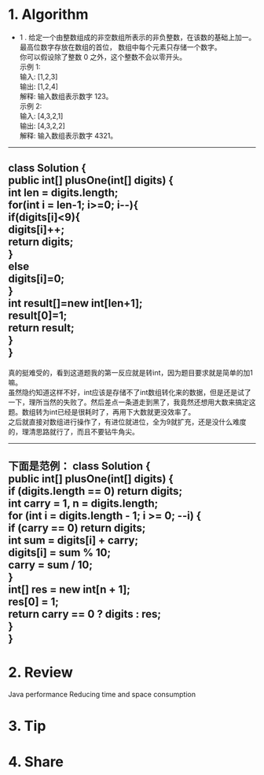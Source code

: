 # 1. Algorithm

- 1 . 
给定一个由整数组成的非空数组所表示的非负整数，在该数的基础上加一。  
最高位数字存放在数组的首位， 数组中每个元素只存储一个数字。  
你可以假设除了整数 0 之外，这个整数不会以零开头。  
示例 1:  
输入: [1,2,3]  
输出: [1,2,4]  
解释: 输入数组表示数字 123。  
示例 2:  
输入: [4,3,2,1]  
输出: [4,3,2,2]  
解释: 输入数组表示数字 4321。  

---
class Solution {  
    public int[] plusOne(int[] digits) {  
        int len = digits.length;  
        for(int i = len-1; i>=0; i--){  
            if(digits[i]<9){  
                digits[i]++;  
                return digits;  
            }  
            else  
                digits[i]=0;  
        }  
        int result[]=new int[len+1];  
        result[0]=1;  
        return result;  
    }  
}  
---
真的挺难受的，看到这道题我的第一反应就是转int，因为题目要求就是简单的加1嘛。  
虽然隐约知道这样不好，int应该是存储不了int数组转化来的数据，但是还是试了一下，理所当然的失败了。然后差点一条道走到黑了，我竟然还想用大数来搞定这题。数组转为int已经是很耗时了，再用下大数就更没效率了。  
之后就直接对数组进行操作了，有进位就进位，全为9就扩充，还是没什么难度的，理清思路就行了，而且不要钻牛角尖。  

---
下面是范例：
class Solution {  
    public int[] plusOne(int[] digits) {  
        if (digits.length == 0) return digits;  
        int carry = 1, n = digits.length;  
        for (int i = digits.length - 1; i >= 0; --i) {  
            if (carry == 0) return digits;  
            int sum = digits[i] + carry;  
            digits[i] = sum % 10;  
            carry = sum / 10;  
        }  
        int[] res = new int[n + 1];  
        res[0] = 1;  
        return carry == 0 ? digits : res;  
    }  
}
---
# 2. Review
Java performance
Reducing time and space consumption
# 3. Tip
# 4. Share
